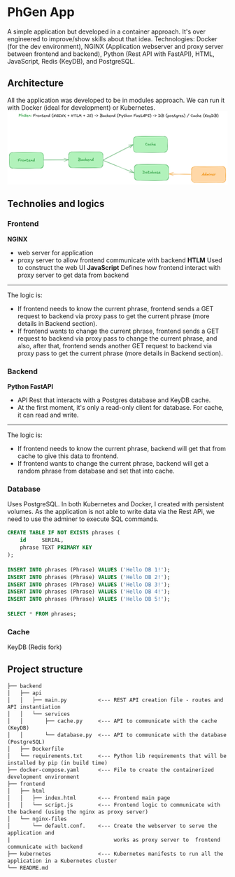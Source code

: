 # PhGen App
A simple application but developed in a container approach. It's over engineered to improve/show skills about that idea. Technologies: Docker (for the dev environment), NGINX (Application webserver and proxy server between frontend and backend), Python (Rest API with FastAPI), HTML, JavaScript, Redis (KeyDB), and PostgreSQL.

## Architecture
All the application was developed to be in modules approach. We can run it with Docker (ideal for development) or Kubernetes.
![arch.png](arch.png)

## Technolies and logics
### Frontend
**NGINX**
- web server for application
- proxy server to allow frontend communicate with backend
**HTLM**
Used to construct the web UI
**JavaScript**
Defines how frontend interact with proxy server to get data from backend
---
The logic is:
- If frontend needs to know the current phrase, frontend sends a GET request to backend via proxy pass to get the current phrase (more details in Backend section).
- If frontend wants to change the current phrase, frontend sends a GET request to backend via proxy pass to change the current phrase, and also, after that, frontend sends another GET request to backend via proxy pass to get the current phrase (more details in Backend section).

### Backend
**Python FastAPI**
- API Rest that interacts with a Postgres database and KeyDB cache.
- At the first moment, it's only a read-only client for database. For cache, it can read and write.
---
The logic is:
- If frontend needs to know the current phrase, backend will get that from cache to give this data to frontend.
- If frontend wants to change the current phrase, backend will get a random phrase from database and set that into cache.

### Database
Uses PostgreSQL. In both Kubernetes and Docker, I created with persistent volumes. As the application is not able to write data via the Rest APi, we need to use the adminer to execute SQL commands.

```sql
CREATE TABLE IF NOT EXISTS phrases (
    id     SERIAL,
    phrase TEXT PRIMARY KEY
);

INSERT INTO phrases (Phrase) VALUES ('Hello DB 1!');
INSERT INTO phrases (Phrase) VALUES ('Hello DB 2!');
INSERT INTO phrases (Phrase) VALUES ('Hello DB 3!');
INSERT INTO phrases (Phrase) VALUES ('Hello DB 4!');
INSERT INTO phrases (Phrase) VALUES ('Hello DB 5!');

SELECT * FROM phrases;
```


### Cache
KeyDB (Redis fork)

## Project structure
```
├── backend
│   ├── api
│   │   ├── main.py          <--- REST API creation file - routes and API instantiation
│   │   └── services
│   │       ├── cache.py     <--- API to communicate with the cache (KeyDB)
│   │       └── database.py  <--- API to communicate with the database (PostgreSQL)
│   ├── Dockerfile
│   └── requirements.txt     <--- Python lib requirements that will be installed by pip (in build time)
├── docker-compose.yaml      <--- File to create the containerized development environment 
├── frontend
│   ├── html
│   │   ├── index.html       <--- Frontend main page
│   │   └── script.js        <--- Frontend logic to communicate with the backend (using the nginx as proxy server)
│   └── nginx-files
│       └── default.conf.    <--- Create the webserver to serve the application and 
|                                 works as proxy server to  frontend communicate with backend
├── kubernetes               <--- Kubernetes manifests to run all the application in a Kubernetes cluster
└── README.md
```
